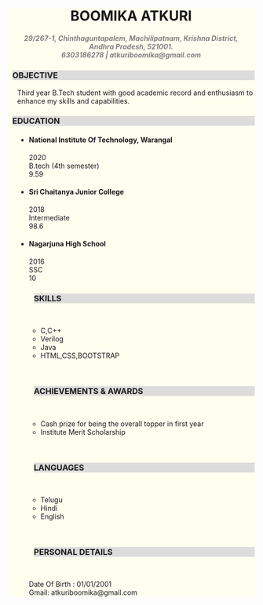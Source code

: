 <html>

<head>
  
</head>

<body>
  <div style=" background: ivory;">
  <div style="text-align: center;">
    <h1> BOOMIKA ATKURI</h1>
    <h5 style="color: gray "> 29/267-1, Chinthaguntapalem, Machilipatnam, Krishna District,<br>
         Andhra Pradesh, 521001. <br>
         6303186278 | atkuriboomika@gmail.com </h5>
  </div>

  <h3 style="background: gainsboro ; margin-left: 10px;"> OBJECTIVE </h3>
  <p style=" margin-left: 20px;"> Third year B.Tech student with good academic record and enthusiasm to enhance my skills and capabilities.</p>

  <h3 style="background: gainsboro ; margin-left: 10px;"> EDUCATION </h3>
  <div style=" margin-left: 20px;">
    <ul>
     <li><h4> National Institute Of Technology, Warangal</h4>
     <p > 2020 <br> B.tech (4th semester) <br> 9.59 </p></li>
     <li><h4> Sri Chaitanya Junior College</h4>
     <p> 2018<br>Intermediate<br>98.6</p></li>
     <li><h4> Nagarjuna High School</h4>
       <p> 2016<br>SSC<br>10</p></li>
      

   <h3 style="background: gainsboro ; margin-left: 10px;"> SKILLS </h3>
   <p> <br> </p>
   <ul>
   <li>C,C++ </li> <li>Verilog</li> <li>Java</li>  <li>HTML,CSS,BOOTSTRAP </li> </ul>
   <p> <br> </p>

  <h3 style="background: gainsboro ; margin-left: 10px;"> ACHIEVEMENTS & AWARDS </h3><p> <br> </p>
  <ul>
    <li>Cash prize for being the overall topper in first year</li>
    <li>Institute Merit Scholarship</li>
  </ul><p> <br> </p>

  <h3 style="background: gainsboro ; margin-left: 10px;"> LANGUAGES </h3>
  <ul><p> <br> </p>
    <li>Telugu</li><li>Hindi</li><li>English</li>
  </ul><p> <br> </p>

  <h3 style="background: gainsboro ; margin-left: 10px;"> PERSONAL DETAILS </h3><p> <br> </p> <p>Date Of Birth : 01/01/2001<br>Gmail: atkuriboomika@gmail.com</p> 

